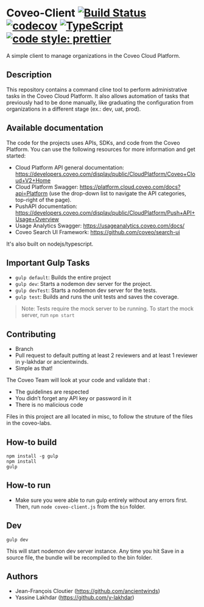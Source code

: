 # Coveo-Client [![Build Status](https://api.travis-ci.org/y-lakhdar/coveo-client.svg?branch=master)](https://travis-ci.org/y-lakhdar/coveo-client) [![codecov](https://codecov.io/gh/y-lakhdar/coveo-client/branch/master/graph/badge.svg)](https://codecov.io/gh/y-lakhdar/coveo-client) [![TypeScript](https://badges.frapsoft.com/typescript/code/typescript.svg?v=101)](https://github.com/ellerbrock/typescript-badges/) [![code style: prettier](https://img.shields.io/badge/code_style-prettier-ff69b4.svg?style=flat-square)](https://github.com/prettier/prettier)

A simple client to manage organizations in the Coveo Cloud Platform.

## Description
This repository contains a command cline tool to perform administrative tasks in the Coveo Cloud Platform. It also allows automation of tasks that previously had to be done manually, like graduating the configuration from organizations in a different stage (ex.: dev, uat, prod).

## Available documentation
The code for the projects uses APIs, SDKs, and code from the Coveo Platform. You can use the following resources for more information and get started:

- Cloud Platform API general documentation: https://developers.coveo.com/display/public/CloudPlatform/Coveo+Cloud+V2+Home
- Cloud Platform Swagger: https://platform.cloud.coveo.com/docs?api=Platform (use the drop-down list to navigate the API categories, top-right of the page).
- PushAPI documentation: https://developers.coveo.com/display/public/CloudPlatform/Push+API+Usage+Overview
- Usage Analytics Swagger: https://usageanalytics.coveo.com/docs/
- Coveo Search UI Framework: https://github.com/coveo/search-ui

It's also built on nodejs/typescript.

## Important Gulp Tasks

* `gulp default`: Builds the entire project
* `gulp dev`: Starts a nodemon dev server for the project.
* `gulp devTest`: Starts a nodemon dev server for the tests.
* `gulp test`: Builds and runs the unit tests and saves the coverage.

> Note:
> Tests require the mock server to be running.
> To start the mock server, run `npm start`

## Contributing
- Branch
- Pull request to default putting at least 2 reviewers and at least 1 reviewer in y-lakhdar or ancientwinds.
- Simple as that!

The Coveo Team will look at your code and validate that :
- The guidelines are respected
- You didn’t forget any API key or password in it
- There is no malicious code

Files in this project are all located in misc, to follow the struture of the files in the coveo-labs.

## How-to build
```
npm install -g gulp
npm install
gulp
```

## How-to run
- Make sure you were able to run gulp entirely without any errors first. Then, run `node coveo-client.js` from the `bin` folder.


## Dev
```
gulp dev
```
This will start nodemon dev server instance.
Any time you hit Save in a source file, the bundle will be recompiled to the bin folder.

## Authors
- Jean-François Cloutier (https://github.com/ancientwinds)
- Yassine Lakhdar (https://github.com/y-lakhdar)